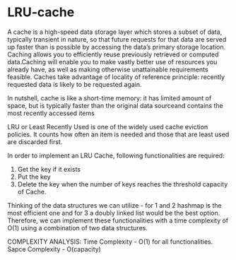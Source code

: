 # LRU-cache
  A cache is a high-speed data storage layer which stores a subset of data, typically transient in nature, so that future requests for that data are served up faster than is possible by accessing the data’s primary storage location. Caching allows you to efficiently reuse previously retrieved or computed data.Caching will enable you to make vastly better use of resources you already have, as well as making otherwise unattainable requirements feasible. Caches take advantage of locality of reference principle: recently requested data is likely to be requested again. 
  
 In nutshell, cache is like a short-time memory: it has limited amount of space, but is typically faster than the original data sourceand contains the most recently accessed items

LRU or Least Recently Used is one of the widely used cache eviction policies. It counts how often an item is needed and those that are least used are discarded first.

In order to implement an LRU Cache, following functionalities are required:
1. Get the key if it exists
2. Put the key
3. Delete the key when the number of keys reaches the threshold capacity of Cache.

Thinking of the data structures we can utilize - for 1 and 2 hashmap is the most efficient one and for 3 a doubly linked list would be the best option. Therefore, we can implement these functionalities with a time complexity of O(1) using a combination of two data structures.

COMPLEXITY ANALYSIS:
Time Complexity - O(1) for all functionalities.
Sapce Complexity - O(capacity)
